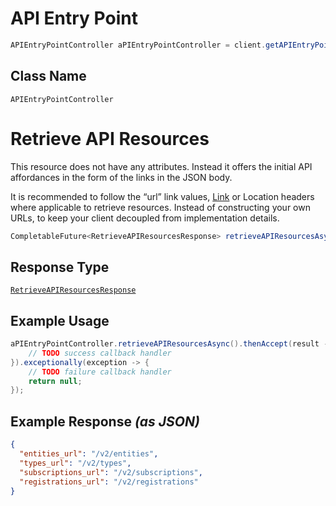 # API Entry Point

```java
APIEntryPointController aPIEntryPointController = client.getAPIEntryPointController();
```

## Class Name

`APIEntryPointController`


# Retrieve API Resources

This resource does not have any attributes. Instead it offers the initial
API affordances in the form of the links in the JSON body.

It is recommended to follow the “url” link values,
[Link](https://tools.ietf.org/html/rfc5988) or Location headers where
applicable to retrieve resources. Instead of constructing your own URLs,
to keep your client decoupled from implementation details.

```java
CompletableFuture<RetrieveAPIResourcesResponse> retrieveAPIResourcesAsync()
```

## Response Type

[`RetrieveAPIResourcesResponse`](../../doc/models/retrieve-api-resources-response.md)

## Example Usage

```java
aPIEntryPointController.retrieveAPIResourcesAsync().thenAccept(result -> {
    // TODO success callback handler
}).exceptionally(exception -> {
    // TODO failure callback handler
    return null;
});
```

## Example Response *(as JSON)*

```json
{
  "entities_url": "/v2/entities",
  "types_url": "/v2/types",
  "subscriptions_url": "/v2/subscriptions",
  "registrations_url": "/v2/registrations"
}
```

